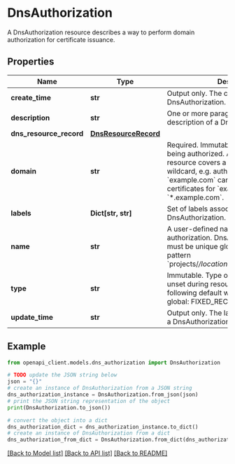 # DnsAuthorization

A DnsAuthorization resource describes a way to perform domain authorization for certificate issuance.

## Properties

Name | Type | Description | Notes
------------ | ------------- | ------------- | -------------
**create_time** | **str** | Output only. The creation timestamp of a DnsAuthorization. | [optional] [readonly] 
**description** | **str** | One or more paragraphs of text description of a DnsAuthorization. | [optional] 
**dns_resource_record** | [**DnsResourceRecord**](DnsResourceRecord.md) |  | [optional] 
**domain** | **str** | Required. Immutable. A domain that is being authorized. A DnsAuthorization resource covers a single domain and its wildcard, e.g. authorization for &#x60;example.com&#x60; can be used to issue certificates for &#x60;example.com&#x60; and &#x60;*.example.com&#x60;. | [optional] 
**labels** | **Dict[str, str]** | Set of labels associated with a DnsAuthorization. | [optional] 
**name** | **str** | A user-defined name of the dns authorization. DnsAuthorization names must be unique globally and match pattern &#x60;projects/*/locations/*/dnsAuthorizations/*&#x60;. | [optional] 
**type** | **str** | Immutable. Type of DnsAuthorization. If unset during resource creation the following default will be used: - in location global: FIXED_RECORD. | [optional] 
**update_time** | **str** | Output only. The last update timestamp of a DnsAuthorization. | [optional] [readonly] 

## Example

```python
from openapi_client.models.dns_authorization import DnsAuthorization

# TODO update the JSON string below
json = "{}"
# create an instance of DnsAuthorization from a JSON string
dns_authorization_instance = DnsAuthorization.from_json(json)
# print the JSON string representation of the object
print(DnsAuthorization.to_json())

# convert the object into a dict
dns_authorization_dict = dns_authorization_instance.to_dict()
# create an instance of DnsAuthorization from a dict
dns_authorization_from_dict = DnsAuthorization.from_dict(dns_authorization_dict)
```
[[Back to Model list]](../README.md#documentation-for-models) [[Back to API list]](../README.md#documentation-for-api-endpoints) [[Back to README]](../README.md)


